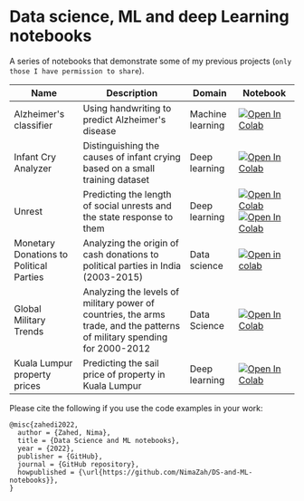 # Data science, ML and deep Learning notebooks

A series of notebooks that demonstrate some of my previous projects (`only those I have permission to share`).

| Name | Description | Domain | Notebook |
| --- | --- | --- | --- |
| Alzheimer's classifier| Using handwriting to predict Alzheimer's disease| Machine learning | [![Open In Colab](https://colab.research.google.com/assets/colab-badge.svg)](https://colab.research.google.com/github/NimaZah/DN/blob/main/DARWIN.ipynb) | |
| Infant Cry Analyzer| Distinguishing the causes of infant crying based on a small training dataset| Deep learning | [![Open In Colab](https://colab.research.google.com/assets/colab-badge.svg)](https://colab.research.google.com/github/NimaZah/Cry/blob/main/Infant_Cry.ipynb) | |
| Unrest | Predicting the length of social unrests and the state response to them | Deep learning | [![Open In Colab](https://colab.research.google.com/assets/colab-badge.svg)](https://colab.research.google.com/github/NimaZah/Unrest/blob/main/notebooks/Data_munging_nima.ipynb) [![Open In Colab](https://colab.research.google.com/assets/colab-badge.svg)](https://colab.research.google.com/github/NimaZah/Unrest/blob/main/notebooks/Deep_learning_model.ipynb) | |
|Monetary Donations to Political Parties| Analyzing the origin of cash donations to political parties in India (2003-2015) | Data science |[![Open in colab](https://colab.research.google.com/assets/colab-badge.svg)](https://colab.research.google.com/github/NimaZah/Political-Donation-in-India/blob/main/Donations_to_national_political_parties_India.ipynb) | |
| Global Military Trends | Analyzing the levels of military power of countries, the arms trade, and the patterns of military spending for 2000-2012 | Data Science | [![ Open In Colab](https://colab.research.google.com/assets/colab-badge.svg)](https://colab.research.google.com/github/NimaZah/Global-Military-Trends/blob/main/rDMC.ipynb) ||
| Kuala Lumpur property prices | Predicting the sail price of property in Kuala Lumpur | Deep learning | [![Open In Colab](https://colab.research.google.com/assets/colab-badge.svg)](https://colab.research.google.com/github/NimaZah/HoursePriceKaggle/blob/main/HoursePriceKaggle.ipynb) |  | 


Please cite the following if you use the code examples in your work:

```
@misc{zahedi2022,
  author = {Zahed, Nima},
  title = {Data Science and ML notebooks},
  year = {2022},
  publisher = {GitHub},
  journal = {GitHub repository},
  howpublished = {\url{https://github.com/NimaZah/DS-and-ML-notebooks}},
}
```
